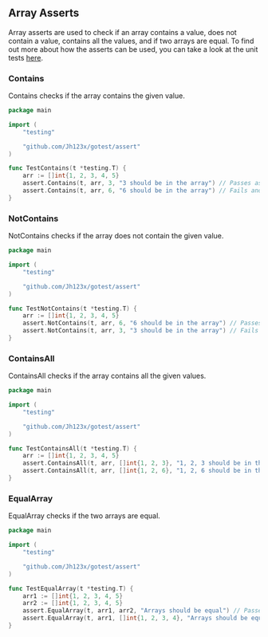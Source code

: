 ## Array Asserts

Array asserts are used to check if an array contains a value, does not contain a value, contains all the values, and if two arrays are equal.
To find out more about how the asserts can be used, you can take a look at the unit tests [here](https://github.com/Jh123x/GoTest/blob/main/assert/arrays_test.go "Array Test").

### Contains

Contains checks if the array contains the given value.

```go
package main

import (
    "testing"

    "github.com/Jh123x/gotest/assert"
)

func TestContains(t *testing.T) {
    arr := []int{1, 2, 3, 4, 5}
    assert.Contains(t, arr, 3, "3 should be in the array") // Passes as 3 is in the array
    assert.Contains(t, arr, 6, "6 should be in the array") // Fails and errors as 6 is not in the array
}
```

### NotContains

NotContains checks if the array does not contain the given value.

```go
package main

import (
    "testing"

    "github.com/Jh123x/gotest/assert"
)

func TestNotContains(t *testing.T) {
    arr := []int{1, 2, 3, 4, 5}
    assert.NotContains(t, arr, 6, "6 should be in the array") // Passes as 6 is not in the array
    assert.NotContains(t, arr, 3, "3 should be in the array") // Fails and errors as 3 is in the array
}
```

### ContainsAll

ContainsAll checks if the array contains all the given values.

```go
package main

import (
    "testing"

    "github.com/Jh123x/gotest/assert"
)

func TestContainsAll(t *testing.T) {
    arr := []int{1, 2, 3, 4, 5}
    assert.ContainsAll(t, arr, []int{1, 2, 3}, "1, 2, 3 should be in the array") // Passes as 1, 2, 3 are in the array
    assert.ContainsAll(t, arr, []int{1, 2, 6}, "1, 2, 6 should be in the array") // Fails and errors as 6 is not in the array
}
```

### EqualArray

EqualArray checks if the two arrays are equal.

```go
package main

import (
    "testing"

    "github.com/Jh123x/gotest/assert"
)

func TestEqualArray(t *testing.T) {
    arr1 := []int{1, 2, 3, 4, 5}
    arr2 := []int{1, 2, 3, 4, 5}
    assert.EqualArray(t, arr1, arr2, "Arrays should be equal") // Passes as the arrays are equal
    assert.EqualArray(t, arr1, []int{1, 2, 3, 4}, "Arrays should be equal") // Fails and errors as the arrays are not equal
}
```
